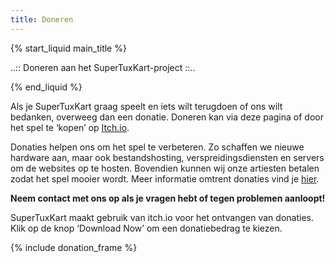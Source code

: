 ```yaml
---
title: Doneren
---
```

{% start_liquid main_title %}

..:: Doneren aan het SuperTuxKart-project ::..

{% end_liquid %}

Als je SuperTuxKart graag speelt en iets wilt terugdoen of ons wilt bedanken, overweeg dan een donatie. Doneren kan via deze pagina of door het spel te ‘kopen’ op [Itch.io](https://supertuxkart.itch.io/supertuxkart).

Donaties helpen ons om het spel te verbeteren. Zo schaffen we nieuwe hardware aan, maar ook bestandshosting, verspreidingsdiensten en servers om de websites op te hosten. Bovendien kunnen wij onze artiesten betalen zodat het spel mooier wordt. Meer informatie omtrent donaties vind je [hier](Donation_Policy).

**Neem contact met ons op als je vragen hebt of tegen problemen aanloopt!**

SuperTuxKart maakt gebruik van itch.io voor het ontvangen van donaties. Klik op de knop ‘Download Now’ om een donatiebedrag te kiezen.

{% include donation_frame %}
